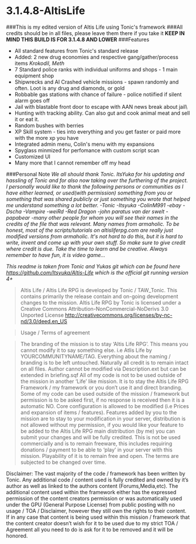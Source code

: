# 3.1.4.8-AltisLife
###This is my edited version of Altis Life using Tonic's framework 
###All credits should be in all files, please leave them there if you take it
**KEEP IN MIND THIS BUILD IS FOR 3.1.4.8 AND LOWER**
###Features
- All standard features from Tonic's standard release
- Added: 2 new drug economies and respective gang/gather/process items *Krokodil, Meth*
- 7 Standard police ranks with individual uniforms and shops - 1 main equipment shop
- Shipwrecks and AI Crashed vehicle missions - spawn randomly and often. Loot is any drug and diamonds, or gold
- Robbable gas stations with chance of failure - police notiified if silent alarm goes off
- Jail with blastable front door to escape with AAN news break about jail\
- Hunting with tracking ability. Can also gut and cook animal meat and sell it or eat it.
- Random bushes with berries
- XP Skill system - ties into everything and you get faster or paid more with the more xp you have
- Integrated admin menu, Colin's menu with my expansions
- Spyglass minmized for perfomance with custom script scan
- Customized UI
- Many more that I cannot remember off my head

###Personal Note
*We all should thank Tonic. ItsYuka for his updating and hassling of Tonic and for also now taking over the furthering of the project.  I personally would like to thank the following persons or communities as I have either learned, or used(with permission) something from you or something that was shared publicly or just something you wrote that helped me understand something a lot better.
-Tonic
-Itsyuka
-ColinM991
-ebay
-Dscha
-Vampire
-weiRd
-Red Dragon
-john paratus van der swelt
-papabear
-many other people for whom you will see their names in the credits of the file that was relevant.
 Many names from armaholic. To be honest, most of the scripts/tutorials on altisliferpg.com are really just modified versions from armaholic. It's not hard to do this, but it is hard to write, invent and come up with your own stuff. So make sure to give credit where credit is due. Take the time to learn and be creative. Always remember to have fun, it is video game...*

*This readme is taken from Tonic and Yukas git which can be found here https://github.com/Itsyuka/Altis-Life which is the official git running version 4+*


>Altis Life / Altis Life RPG is developed by Tonic / TAW_Tonic. This contains primarily the release contain and on-going development changes to the mission. Altis Life RPG by Tonic is licensed under a Creative Commons Attribution-NonCommercial-NoDerivs 3.0 Unported License http://creativecommons.org/licenses/by-nc-nd/3.0/deed.en_US

>Usage / Terms of agreement

>The branding of the mission is to stay ‘Altis Life RPG’. This means you cannot modify it to say something else. i.e Atlis Life by YOURCOMMUNITYNAME/TAG. Everything about the naming / branding is to be left untouched.
Naturally all credit is to remain intact on all files. Author cannot be modified via Description.ext but can be extended in briefing.sqf
>All of my code is not to be used outside of the mission in another ‘Life’ like mission. It is to stay the Altis Life RPG Framework / my framework or you don’t use it and direct branding.
Some of my code can be used outside of the mission / framework but permission is to be asked first, if no response is received then it is a automatic NO.
>Core configuration is allowed to be modified (i.e Prices and expansion of items / features).
Features added by you to the mission are to stay to your modification in your server, distribution is not allowed without my permission, if you would like your feature to be added to the Altis Life RPG main distribution (by me) you can submit your changes and will be fully credited.
>This is not be used commercially and is to remain freeware, this includes requiring donations / payment to be able to ‘play’ in your server with this mission. Playability of it is to remain free and open.
The terms are subjected to be changed over time.

Disclaimer: The vast majority of the code / framework has been written by Tonic. Any additional code / content used is fully credited and owned by it’s author as well as linked to the authors content (Forums,Media,etc). The additional content used within the framework either has the expressed permission of the content creators permission or was automatically used under the GPU (General Purpose License) from public posting with no usage / TOA / Disclaimer, however they still own the rights to their content. If in any case that content is being used within this mission / framework that the content creator doesn’t wish for it to be used due to my strict TOA / Agreement all you need to do is ask for it to be removed and it will be honored.
